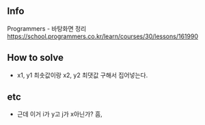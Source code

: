 ## Info
Programmers - 바탕화면 정리 https://school.programmers.co.kr/learn/courses/30/lessons/161990

## How to solve
* x1, y1 최솟값이랑 x2, y2 최댓값 구해서 집어넣는다.

## etc
* 근데 이거 i가 y고 j가 x아닌가? 흠,
